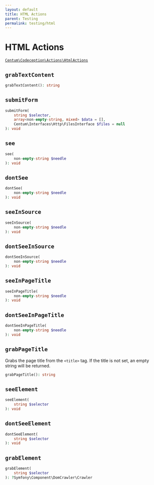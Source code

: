 ```yaml
---
layout: default
title: HTML Actions
parent: Testing
permalink: testing/html
---
```




# HTML Actions

[`Centum\Codeception\Actions\HtmlActions`](https://github.com/SidRoberts/centum/blob/development/src/Codeception/Actions/HtmlActions.php)



## `grabTextContent`

```php
grabTextContent(): string
```



## `submitForm`

```php
submitForm(
    string $selector,
    array<non-empty-string, mixed> $data = [],
    Centum\Interfaces\Http\FilesInterface $files = null
): void
```



## `see`

```php
see(
    non-empty-string $needle
): void
```



## `dontSee`

```php
dontSee(
    non-empty-string $needle
): void
```



## `seeInSource`

```php
seeInSource(
    non-empty-string $needle
): void
```



## `dontSeeInSource`

```php
dontSeeInSource(
    non-empty-string $needle
): void
```



## `seeInPageTitle`

```php
seeInPageTitle(
    non-empty-string $needle
): void
```



## `dontSeeInPageTitle`

```php
dontSeeInPageTitle(
    non-empty-string $needle
): void
```



## `grabPageTitle`

Grabs the page title from the `<title>` tag. If the title is not set, an
empty string will be returned.

```php
grabPageTitle(): string
```



## `seeElement`

```php
seeElement(
    string $selector
): void
```



## `dontSeeElement`

```php
dontSeeElement(
    string $selector
): void
```



## `grabElement`

```php
grabElement(
    string $selector
): ?Symfony\Component\DomCrawler\Crawler
```
